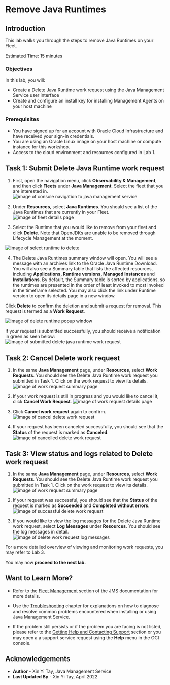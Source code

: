 # Remove Java Runtimes

## Introduction

This lab walks you through the steps to remove Java Runtimes on your Fleet.

Estimated Time: 15 minutes

### Objectives

In this lab, you will:

* Create a Delete Java Runtime work request using the Java Management Service user interface
* Create and configure an install key for installing Management Agents on your host machine

### Prerequisites

* You have signed up for an account with Oracle Cloud Infrastructure and have received your sign-in credentials.
* You are using an Oracle Linux image on your host machine or compute instance for this workshop.
* Access to the cloud environment and resources configured in Lab 1.

## Task 1: Submit Delete Java Runtime work request

1. First, open the navigation menu, click **Observability & Management**, and then click **Fleets** under **Java Management**. Select the fleet that you are interested in.
 ![image of console navigation to java management service](/../images/console-navigation-jms.png)

2. Under **Resources**, select **Java Runtimes**. You should see a list of the Java Runtimes that are currently in your Fleet.
 ![image of fleet details page](/../images/fleet-details-page.png)

3. Select the Runtime that you would like to remove from your fleet and click **Delete**. Note that OpenJDKs are unable to be removed through Lifecycle Management at the moment.

  ![image of select runtime to delete](/../images/select-java-runtime-to-delete.png)

4. The Delete Java Runtimes summary window will open. You will see a message with an archives link to the Oracle Java Runtime Download. You will also see a Summary table that lists the affected resources, including **Applications, Runtime versions, Managed Instances** and **Installations**. By default, the Summary table is sorted by applications, so the runtimes are presented in the order of least invoked to most invoked in the timeframe selected. You may also click the link under Runtime version to open its details page in a new window.

  Click **Delete** to confirm the deletion and submit a request for removal. This request is termed as a **Work Request**.

  ![image of delete runtime popup window](/../images/delete-runtime-popup-window.png)

  If your request is submitted successfully, you should receive a notification in green as seen below:
  ![image of submitted delete java runtime work request](/../images/delete-java-runtime-work-request-submitted.png)

## Task 2: Cancel Delete work request
1. In the same **Java Management** page, under **Resources**, select **Work Requests**. You should see the Delete Java Runtime work request you submitted in Task 1. Click on the work request to view its details.
 ![image of work request summary page](/../images/work-request-summary-page.png)


2. If your work request is still in progress and you would like to cancel it, click **Cancel Work Request**.
  ![image of work request details page](/../images/delete-work-request-details-page.png)

3. Click **Cancel work request** again to confirm.
  ![image of cancel delete work request](/../images/cancel-delete-work-request.png)

4. If your request has been canceled successfully, you should see that the **Status** of the request is marked as **Canceled**.
  ![image of cancelled delete work request](/../images/canceled-delete-work-request.png)

## Task 3: View status and logs related to Delete work request
1. In the same **Java Management** page, under **Resources**, select **Work Requests**. You should see the Delete Java Runtime work request you submitted in Task 1. Click on the work request to view its details.
 ![image of work request summary page](/../images/work-request-summary-page.png)

2. If your request was successful, you should see that the **Status** of the request is marked as **Succeeded** and **Completed without errors**.
 ![image of successful delete work request](/../images/delete-java-runtime-succeeded.png)

3. If you would like to view the log messages for the Delete Java Runtime work request, select **Log Messages** under **Resources**. You should see the log messages in detail.
 ![image of delete work request log messages](/../images/delete-work-request-log-messages.png)


 For a more detailed overview of viewing and monitoring work requests, you may refer to Lab 3.

 You may now **proceed to the next lab.**

## Want to Learn More?
* Refer to the [Fleet Management](https://docs.oracle.com/en-us/iaas/jms/doc/fleet-management.html) section of the JMS documentation for more details.

* Use the [Troubleshooting](https://docs.oracle.com/en-us/iaas/jms/doc/troubleshooting.html#GUID-2D613C72-10F3-4905-A306-4F2673FB1CD3) chapter for explanations on how to diagnose and resolve common problems encountered when installing or using Java Management Service.

* If the problem still persists or if the problem you are facing is not listed, please refer to the [Getting Help and Contacting Support](https://docs.oracle.com/en-us/iaas/Content/GSG/Tasks/contactingsupport.htm) section or you may open a a support service request using the **Help** menu in the OCI console.

## Acknowledgements

* **Author** - Xin Yi Tay, Java Management Service
* **Last Updated By** - Xin Yi Tay, April 2022
